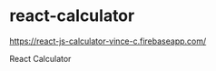 # react-calculator
<a href="https://react-js-calculator-vince-c.firebaseapp.com/" target="blank">https://react-js-calculator-vince-c.firebaseapp.com/</a>

React Calculator
